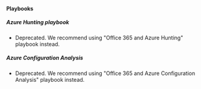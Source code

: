 
#### Playbooks
##### Azure Hunting playbook
- Deprecated. We recommend using "Office 365 and Azure Hunting" playbook instead.
##### Azure Configuration Analysis
- Deprecated. We recommend using "Office 365 and Azure Configuration Analysis" playbook instead.
